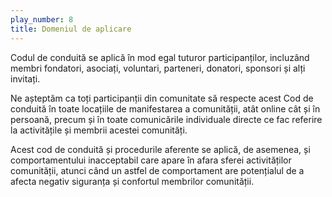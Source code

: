 ```yaml
--- 
play_number: 8
title: Domeniul de aplicare
---
```

Codul de conduită se aplică în mod egal tuturor participanților, incluzând membri fondatori, asociați, voluntari, parteneri, donatori, sponsori și alți invitați.

Ne așteptăm ca toți participanții din comunitate să respecte acest Cod de conduită în toate locațiile de manifestarea a comunității, atât online cât și în persoană, precum și în toate comunicările individuale directe ce fac referire la activitățile și membrii acestei comunități.

Acest cod de conduită și procedurile aferente se aplică, de asemenea, și comportamentului inacceptabil care apare în afara sferei activităților comunității, atunci când un astfel de comportament are potențialul de a afecta negativ siguranța și confortul membrilor comunității.

